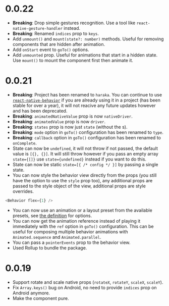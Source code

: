 # 0.0.22

- **Breaking**: Drop simple gestures recognition. Use a tool like `react-native-gesture-handler` instead.
- **Breaking**: Renamed `indices` prop to `keys`.
- Add `unmount()` and `mount(state?: number)` methods. Useful for removing components that are hidden after animation.
- Add `onStart` event to `goTo()` options.
- Add `unmounted` prop. Useful for animations that start in a hidden state. Use `mount()` to mount the component first then animate it.

# 0.0.21

- **Breaking**: Project has been renamed to `haraka`. You can continue to use [`react-native-behavior`](https://www.npmjs.com/package/react-native-behavior) if you are already using it in a project (has been stable for over a year), it will not reacive any future updates however and has been deprecated.
- **Breaking**: `animatedNativeValue` prop is now `nativeDriver`.
- **Breaking**: `animatedValue` prop is now `driver`.
- **Breaking**: `states` prop is now just `state` (without the s).
- **Breaking**: `mode` option in `goTo()` configuration has been renamed to `type`.
- **Breaking**: `callback` option in `goTo()` configuration has been renamed to `onComplete`.
- State can now be `undefined`, it will not throw if not passed, the default value is `[{}, {}]`. It will still throw however if you pass an empty array `state={[]}` use `state={undefined}` instead if you want to do this.
- State can now be static `state=[{ /* config */ }]` by passing a single state.
- You can now style the behavior view directly from the props (you still have the option to use the `style` prop too), any additional props are passed to the style object of the view, additional props are style overrides.

```js
<Behavior flex={1} />
```

- You can now use an animation or a layout preset from the available presets, see [the definition](../../#definition) for options.
- You can now get the animation reference instead of playing it immediately with the `ref` option in `goTo()` configuration. This can be useful for composing multiple behavior animations with `Animated.sequence` and `Animated.parallel`.
- You can pass a `pointerEvents` prop to the behavior view.
- Used Rollup to bundle the package.

# 0.0.19

- Support rotate and scale native props (`rotateX`, `rotateY`, `scaleX`, `scaleY`).
- Fix `Array.keys()` bug on Android, no need to provide `indices` prop on Android anymore.
- Make the component pure.
